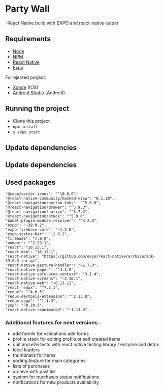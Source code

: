# Party Wall 
-React Native build with EXPO and react-native-paper
  
  
## Requirements 
  
- [Node](http://nodejs.org/)    
- [NPM](https://npmjs.org/)  
- [React Native](https://facebook.github.io/react-native/docs/getting-started.html)  
- [Expo](https://docs.expo.io/)

For ejected project:
- [Xcode](https://apps.apple.com/pl/app/xcode/id497799835?l=pl&mt=12) (IOS)
- [Android Studio](https://developer.android.com/studio)   (Android)
  
  
## Running the project
  - Clone this project
  - `npm install`
  - `$ expo start`
 
## Update dependencies
## Update dependencies


  
## Used packages
    "@expo/vector-icons": "^10.0.0",
    "@react-native-community/masked-view": "0.1.10",
    "@react-navigation/bottom-tabs": "^5.8.0",
    "@react-navigation/drawer": "^5.9.3",
    "@react-navigation/native": "^5.7.3",
    "@react-navigation/stack": "^5.9.0",
    "babel-plugin-module-resolver": "^3.2.0",
    "expo": "~39.0.2",
    "expo-firebase-core": "~1.2.0",
    "expo-status-bar": "~1.0.2",
    "firebase": "7.9.0",
    "moment": "^2.29.1",
    "react": "16.13.1",
    "react-dom": "16.13.1",
    "react-native": "https://github.com/expo/react-native/archive/sdk-39.0.3.tar.gz",
    "react-native-gesture-handler": "~1.7.0",
    "react-native-paper": "^4.2.0",
    "react-native-safe-area-context": "3.1.4",
    "react-native-screens": "~2.10.1",
    "react-native-web": "~0.13.12",
    "react-redux": "^7.2.1",
    "redux": "^4.0.5",
    "redux-devtools-extension": "^2.13.8",
    "redux-saga": "^1.1.3",
    "yup": "^0.29.3",
    "react-native-reanimated": "~1.13.0".

### Additional features for next versions :
- add formik for validations adn forms 
- profile stack for editing profile or self created items
- unit and e2e tests with react native testing library / enzyme  and detox
- local loaders
- thumbnails for items 
- sorting feature for main categories
- lists of purchases 
- archive with past list
- system for purchases status notifications 
- notifications for new products availability



